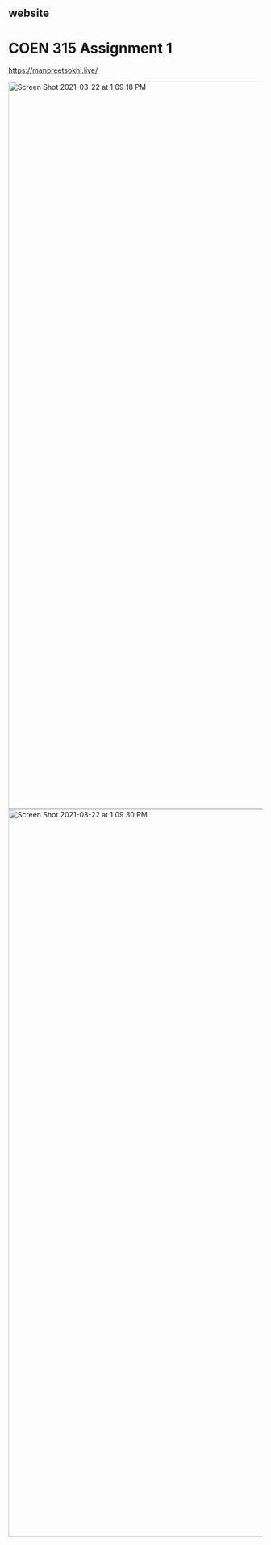 ## website
# COEN 315 Assignment 1
https://manpreetsokhi.live/

<img width="1440" alt="Screen Shot 2021-03-22 at 1 09 18 PM" src="https://user-images.githubusercontent.com/19882245/112422742-9b449400-8cee-11eb-8659-6cf3066a4f39.png">

<img width="1440" alt="Screen Shot 2021-03-22 at 1 09 30 PM" src="https://user-images.githubusercontent.com/19882245/112423033-1c9c2680-8cef-11eb-921c-e839761630a4.png">
